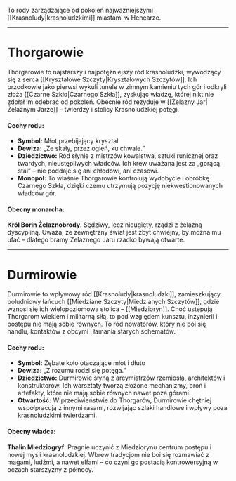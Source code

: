 To rody zarządzające od pokoleń najważniejszymi [[Krasnoludy|krasnoludzkimi]] miastami w Henearze.

- - -
# **Thorgarowie**

Thorgarowie to najstarszy i najpotężniejszy ród krasnoludzki, wywodzący się z serca [[Kryształowe Szczyty|Kryształowych Szczytów]]. Ich przodkowie jako pierwsi wykuli tunele w zimnym kamieniu tych gór i odkryli złoża [[Czarne Szkło|Czarnego Szkła]], zyskując władzę, której nikt nie zdołał im odebrać od pokoleń. Obecnie ród rezyduje w [[Żelazny Jar|Żelaznym Jarze]] – twierdzy i stolicy Krasnoludzkiej potęgi.

#### **Cechy rodu:**

- **Symbol:** Młot przebijający kryształ
- **Dewiza:** „Ze skały, przez ogień, ku chwale.”
- **Dziedzictwo:** Ród słynie z mistrzów kowalstwa, sztuki runicznej oraz twardych, nieustępliwych władców. Ich krew uważana jest za „gorącą stal” – nie poddaje się ani chłodowi, ani czasowi.
- **Monopol:** To właśnie Thorgarowie kontrolują wydobycie i obróbkę Czarnego Szkła, dzięki czemu utrzymują pozycję niekwestionowanych władców gór.

#### **Obecny monarcha:**

**Król Borin Żelaznobrody**. Sędziwy, lecz nieugięty, rządzi z żelazną dyscypliną. Uważa, że zewnętrzny świat jest zbyt chwiejny, by można mu ufać – dlatego bramy Żelaznego Jaru rzadko bywają otwarte.

- - - 

# **Durmirowie**

Durmirowie to wpływowy ród [[Krasnoludy|krasnoludzki]], zamieszkujący południowy łańcuch [[Miedziane Szczyty|Miedzianych Szczytów]], gdzie wznosi się ich wielopoziomowa stolica – [[Miedzioryn]]. Choć ustępują Thorgarom wiekiem i militarną siłą, to pod względem kunsztu, inżynierii i postępu nie mają sobie równych. To ród nowatorów, który nie boi się handlu, kontaktów z obcymi i łamania starych schematów.

#### **Cechy rodu:**

- **Symbol:** Zębate koło otaczające młot i dłuto
- **Dewiza:** „Z rozumu rodzi się potęga.”
- **Dziedzictwo:** Durmirowie słyną z arcymistrzów rzemiosła, architektów i konstruktorów. Ich warsztaty tworzą złożone mechanizmy, broń i artefakty, które nie mają sobie równych nawet poza górami.
- **Otwartość:** W przeciwieństwie do Thorgarów, Durmirowie chętniej współpracują z innymi rasami, rozwijając szlaki handlowe i wpływy poza krasnoludzkimi twierdzami.

#### **Obecny władca:**

**Thalin Miedziogryf**. Pragnie uczynić z Miedziorynu centrum postępu i nowej myśli krasnoludzkiej. Wbrew tradycjom nie boi się rozmawiać z magami, ludźmi, a nawet elfami – co czyni go postacią kontrowersyjną w oczach starszyzny z północy.